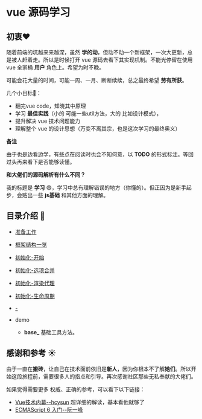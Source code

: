 <!-- vue_learn--前言 -->

# vue 源码学习

## 初衷:heart:
随着前端的坑越来来越深，虽然 **学的动**，但动不动一个新框架，一次大更新，总是被人赶着走。所以是时候打开 vue 源码去看下其实现机制。不能光停留在使用 vue 全家桶 **用户** 角色上。希望为时不晚。

可能会花大量的时间，可能一周、一月、断断续续，总之最终希望 **劳有所获**。

几个小目标:triangular_flag_on_post:：
- 翻完vue code，知晓其中原理
- 学习 **最佳实践**（小的 可能一些util方法，大的 比如设计模式），
- 提升解决 vue 技术问题能力
- 理解整个 vue 的设计思想（万变不离其宗，也是这次学习的最终奥义）

**备注**

由于也是边看边学，有些点在阅读时也会不知何意，以 **TODO** 的形式标注。等回过头再来看下是否能够读懂。

**和大佬们的源码解析有什么不同？**

我的标题是 **学习** :smile:，学习中总有理解错误的地方（你懂的）。但正因为是新手起步，会贴出一些 **js基础** 和其他方面的理解。

## 目录介绍 :bookmark_tabs:
- [准备工作](./vue_learn_prepare.md)
- [框架结构一览](./vue_learn_frame.md)
- [初始化-开始](./vue_learn_init_start.md)
- [初始化-选项合并](./vue_learn_init_options.md)
- [初始化-渲染代理](./vue_learn_init_renderProxy.md)
- [初始化-生命周期](./vue_learn_init_life.md)
- [-](-)
- demo

    - **base\_** 基础工具方法。

## 感谢和参考 :sunny:	
由于一直在**搬砖**，让自己在技术面前依旧是**新人**，因为你根本不了解**她们**。所以开始这段旅程前，需要很多人的指点和引导。再次感谢社区那些无私奉献的大佬们。

如果觉得需要更多 权威、正确的参考，可以看下以下链接：
- [Vue技术内幕--hcysun](http://hcysun.me/vue-design/) 超详细的解读，基本看他就够了
- [ECMAScript 6 入门--阮一峰](http://es6.ruanyifeng.com/)

